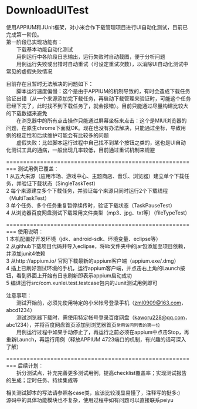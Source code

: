 DownloadUITest
==============
使用APPIUM和JUnit框架，对小米合作下载管理项目进行UI自动化测试，目前已完成第一阶段。<br>
第一阶段已实现功能有：<br>
　　下载基本功能自动化测试<br>
　　用例运行中各阶段日志输出，运行失败时自动截图，便于分析问题<br>
　　用例运行失败或出错时自动重试（可设定重试次数），以消除UI自动化测试中常见的虚假失败情况<br>

目前存在且暂时无法解决的问题如下：<br>
　　脚本运行速度偏慢：这个是由于APPIUM的机制导致的，有时会造成下载任务验证出错（从一个来源添加完下载任务，再启动下载管理来验证时，可能这个任务已经下完了，此时找不到下载任务了，就会报错）。目前只能通过尽量构建比较大的下载数据来避免<br>
　　在浏览器中的所有点击操作只能通过屏幕坐标来点击：这个是MIUI浏览器的问题，在原生chrome下面就OK。现在也没有办法解决，只能通过坐标，导致用例的稳定性和后续维护可能会有比较多的问题<br>
　　虚假失败：比如脚本运行过程中自己找不到某个按钮之类的，这也是UI自动化测试工具的通病，一般出现几率较低，目前通过重试机制来规避

=========================================================
测试用例已覆盖：<br>
1   从五大来源（应用市场、游戏中心、主题商店、音乐、浏览器）建立单个下载任务，并验证下载状态（SingleTaskTest）<br>
2   每个来源建立多个下载任务，并验证每个来源只同时运行2个下载线程（MultiTaskTest）<br>
3   单个任务、多个任务重复暂停续传时，验证下载状态（TaskPauseTest）<br>
4   从浏览器百度网盘测试下载常用文件类型（mp3、jpg、txt等）（fileTypeTest）<br>

=========================================================
使用说明：<br>
1   本机配置好开发环境（jdk、android-sdk、环境变量、eclipse等）<br>
2   从github下载项目代码并导入eclipse，将lib文件夹中的jar包添加至项目依赖，并添加junit4依赖<br>
3   从http://appium.io/ 官网下载最新的appium客户端（appium.exe/.dmg）<br>
4   插上已刷好测试环境的手机，运行appium客户端，并点击右上角的Launch按钮，看到界面上开始有日志刷新即表示appium启动成功<br>
5   编译运行src/com.xunlei.test.testcase包内的Junit测试用例即可<br>

注意事项：<br>
　　测试开始前，必须先使用特定的小米帐号登录手机（zml0909@163.com，abcd1234）<br>
　　测试浏览器下载时，需使用特定帐号登录百度网盘（kaworu228@qq.com，abc1234），并将百度网盘首页添加到浏览器首页`常用访问列表的第一位`<br>
　　用例运行过程中如果手动停止了，再运行之前必须在appium中点击Stop，再重新Launch，再运行用例（释放APPIUM 4723端口的机制，有兴趣的话可深入了解）<br>

=========================================================
后续计划：<br>
　　拆分测试点，补充完善更多测试用例，提高checklist覆盖率；实现测试报告的生成；定时任务、持续集成等<br>

相关测试脚本的写法请参照各case类，应该比较浅显易懂了，注释写的挺多:)<br>
源码中的具体功能模块也不复杂，使用过程中如有问题可以直接联系peiyu
